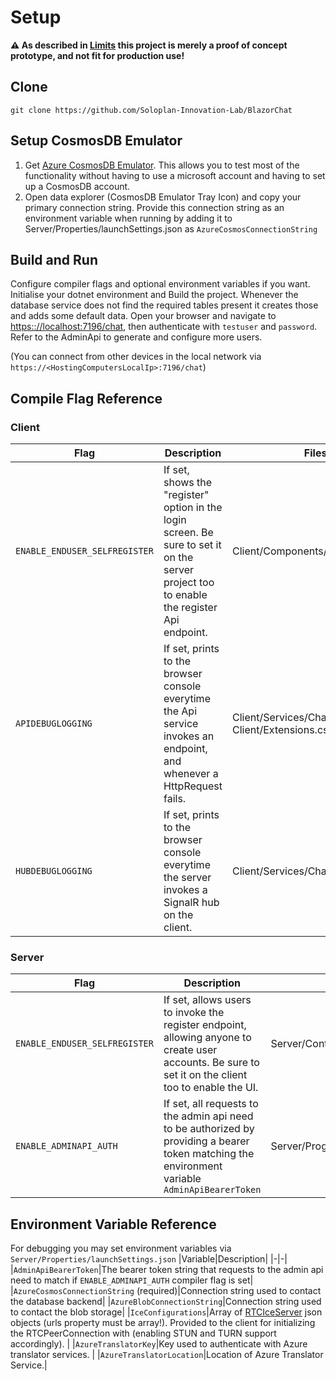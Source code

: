 # Setup

**⚠ As described in [Limits](./limits.md) this project is merely a proof of concept prototype, and not fit for production use!**

## Clone
```
git clone https://github.com/Soloplan-Innovation-Lab/BlazorChat
```
## Setup CosmosDB Emulator

1. Get [Azure CosmosDB Emulator](https://docs.microsoft.com/de-de/azure/cosmos-db/local-emulator?tabs=ssl-netstd21). This allows you to test most of the functionality without having to use a microsoft account and having to set up a CosmosDB account.
1. Open data explorer (CosmosDB Emulator Tray Icon) and copy your primary connection string. Provide this connection string as an environment variable when running by adding it to Server/Properties/launchSettings.json as `AzureCosmosConnectionString`

## Build and Run


Configure compiler flags and optional environment variables if you want. Initialise your dotnet environment and Build the project.
Whenever the database service does not find the required tables present it creates those and adds some default data. Open your browser and navigate to [https:://localhost:7196/chat](https:://localhost:7196/chat), then authenticate with `testuser` and `password`. Refer to the AdminApi to generate and configure more users.

(You can connect from other devices in the local network via `https://<HostingComputersLocalIp>:7196/chat`)

## Compile Flag Reference
### Client
|Flag|Description|Files|
|-|-|-|
|`ENABLE_ENDUSER_SELFREGISTER`|If set, shows the "register" option in the login screen. Be sure to set it on the server project too to enable the register Api endpoint.|Client/Components/Root.razor.cs|
|`APIDEBUGLOGGING`|If set, prints to the browser console everytime the Api service invokes an endpoint, and whenever a HttpRequest fails.|Client/Services/ChatApiService.cs Client/Extensions.cs|
|`HUBDEBUGLOGGING`|If set, prints to the browser console everytime the server invokes a SignalR hub on the client.|Client/Services/ChatHubService.cs|
### Server
|Flag|Description|Files|
|-|-|-|
|`ENABLE_ENDUSER_SELFREGISTER`|If set, allows users to invoke the register endpoint, allowing anyone to create user accounts. Be sure to set it on the client too to enable the UI.|Server/Controllers/SessionController.cs|
|`ENABLE_ADMINAPI_AUTH`|If set, all requests to the admin api need to be authorized by providing a bearer token matching the environment variable `AdminApiBearerToken`|Server/Program.cs|

## Environment Variable Reference
For debugging you may set environment variables via `Server/Properties/launchSettings.json`
|Variable|Description|
|-|-|
|`AdminApiBearerToken`|The bearer token string that requests to the admin api need to match if `ENABLE_ADMINAPI_AUTH` compiler flag is set|
|`AzureCosmosConnectionString` (required)|Connection string used to contact the database backend|
|`AzureBlobConnectionString`|Connection string used to contact the blob storage|
|`IceConfigurations`|Array of [RTCIceServer](https://developer.mozilla.org/en-US/docs/Web/API/RTCIceServer) json objects (urls property must be array!). Provided to the client for initializing the RTCPeerConnection with (enabling STUN and TURN support accordingly). |
|`AzureTranslatorKey`|Key used to authenticate with Azure translator services. |
|`AzureTranslatorLocation`|Location of Azure Translator Service.|